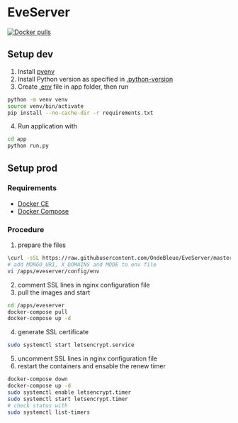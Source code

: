 # EveServer

[![Docker pulls](https://img.shields.io/docker/pulls/ondebleue/eve-server.svg)](https://hub.docker.com/r/ondebleue/eve-server/)

## Setup dev
1. Install [pyenv](https://github.com/pyenv/pyenv)
2. Install Python version as specified in [.python-version](.python-version)
3. Create [.env](app/env.exemple) file in app folder, then run
```bash
python -m venv venv
source venv/bin/activate
pip install --no-cache-dir -r requirements.txt
```
4. Run application with
```bash
cd app
python run.py
```

## Setup prod
### Requirements
- [Docker CE](https://docs.docker.com/v17.09/engine/installation/linux/docker-ce/debian/)
- [Docker Compose](https://docs.docker.com/compose/install/)

### Procedure
1. prepare the files
```bash
\curl -sSL https://raw.githubusercontent.com/OndeBleue/EveServer/master/setup.sh | bash
# add MONGO_URI, X_DOMAINS and MODE to env file
vi /apps/eveserver/config/env
```
2. comment SSL lines in nginx configuration file
3. pull the images and start
```bash
cd /apps/eveserver
docker-compose pull
docker-compose up -d

```
4. generate SSL certificate
```bash
sudo systemctl start letsencrypt.service
```
5. uncomment SSL lines in nginx configuration file
6. restart the containers and ensable the renew timer
```bash
docker-compose down
docker-compose up -d
sudo systemctl enable letsencrypt.timer
sudo systemctl start letsencrypt.timer
# check status with
sudo systemctl list-timers
```
